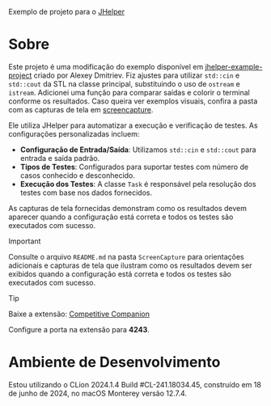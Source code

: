 Exemplo de projeto para o [JHelper](https://github.com/AlexeyDmitriev/jhelper/)

# Sobre
Este projeto é uma modificação do exemplo disponível em [jhelper-example-project](https://github.com/AlexeyDmitriev/jhelper/) criado por Alexey Dmitriev. Fiz ajustes para utilizar   `std::cin` e `std::cout` da STL na classe principal, substituindo o uso de `ostream` e `istream`. Adicionei uma função para comparar saídas e colorir o terminal conforme os resultados. Caso queira ver exemplos visuais, confira a pasta com as capturas de tela em [screencapture](https://github.com/acassioglauco/my-jhelper-project/tree/main/screencapture).

Ele utiliza JHelper para automatizar a execução e verificação de testes. As configurações personalizadas incluem:

* **Configuração de Entrada/Saída**: Utilizamos `std::cin` e `std::cout` para entrada e saída padrão.
* **Tipos de Testes**: Configurados para suportar testes com número de casos conhecido e desconhecido.
* **Execução dos Testes**: A classe `Task` é responsável pela resolução dos testes com base nos dados fornecidos.
  
As capturas de tela fornecidas demonstram como os resultados devem aparecer quando a configuração está correta e todos os testes são executados com sucesso.

> [!IMPORTANT]
Consulte o arquivo `README.md` na pasta `ScreenCapture` para orientações adicionais e capturas de tela que ilustram como os resultados devem ser exibidos quando a configuração está correta e todos os testes são executados com sucesso.

> [!TIP]
Baixe a extensão: [Competitive Companion](https://chromewebstore.google.com/detail/competitive-companion/cjnmckjndlpiamhfimnnjmnckgghkjbl)
> 
Configure a porta na extensão para **4243**.

# Ambiente de Desenvolvimento
Estou utilizando o CLion 2024.1.4 Build #CL-241.18034.45, construído em 18 de junho de 2024, no macOS Monterey versão 12.7.4.
